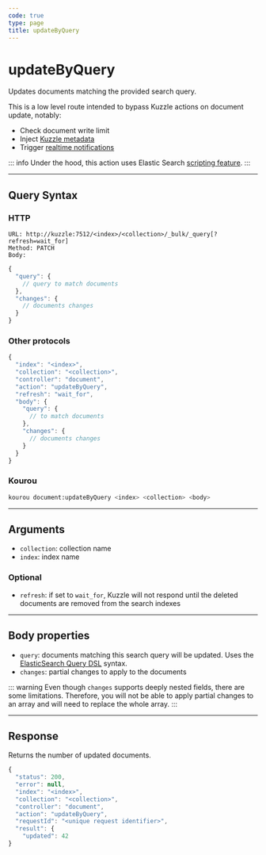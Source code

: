 ```yaml
---
code: true
type: page
title: updateByQuery
---
```


# updateByQuery

<SinceBadge version="auto-version"/>

Updates documents matching the provided search query. 

This is a low level route intended to bypass Kuzzle actions on document update, notably:
  - Check document write limit
  - Inject [Kuzzle metadata](/core/2/guides/main-concepts/data-storage/#kuzzle-metadata)
  - Trigger [realtime notifications](/core/2/guides/main-concepts/realtime-engine)

::: info
Under the hood, this action uses Elastic Search [scripting feature](https://www.elastic.co/guide/en/elasticsearch/reference/current/modules-scripting-using.html).
:::

---

## Query Syntax

### HTTP

```http
URL: http://kuzzle:7512/<index>/<collection>/_bulk/_query[?refresh=wait_for]
Method: PATCH
Body:
```

```js
{
  "query": {
    // query to match documents
  },
  "changes": {
    // documents changes
  }
}
```

### Other protocols

```js
{
  "index": "<index>",
  "collection": "<collection>",
  "controller": "document",
  "action": "updateByQuery",
  "refresh": "wait_for",
  "body": {
    "query": {
      // to match documents
    },
    "changes": {
      // documents changes
    }
  }
}
```

### Kourou

```bash
kourou document:updateByQuery <index> <collection> <body>
```

---

## Arguments

- `collection`: collection name
- `index`: index name

### Optional

- `refresh`: if set to `wait_for`, Kuzzle will not respond until the deleted documents are removed from the search indexes

---

## Body properties

- `query`: documents matching this search query will be updated. Uses the [ElasticSearch Query DSL](https://www.elastic.co/guide/en/elasticsearch/reference/7.4/query-dsl.html) syntax.
- `changes`: partial changes to apply to the documents

::: warning
Even though `changes` supports deeply nested fields, there are some limitations. Therefore, you will not be able to apply partial changes to an array and will need to replace the whole array.
::: 

---

## Response

Returns the number of updated documents.


```js
{
  "status": 200,
  "error": null,
  "index": "<index>",
  "collection": "<collection>",
  "controller": "document",
  "action": "updateByQuery",
  "requestId": "<unique request identifier>",
  "result": {
    "updated": 42
}
```
